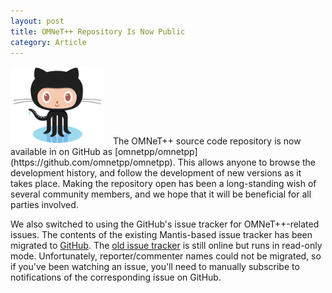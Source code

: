 ```yaml
---
layout: post
title: OMNeT++ Repository Is Now Public
category: Article
---
```


<img class="left" style="padding-right: 10px;" src="/images/stories/octocat.png" width="150px" />
The OMNeT++ source code repository is now available in on GitHub as 
[omnetpp/omnetpp](https://github.com/omnetpp/omnetpp). 
This allows anyone to browse the development history, and follow the 
development of new versions as it takes place.
Making the repository open has been a long-standing wish of several community members,
and we hope that it will be beneficial for all parties involved.

We also switched to using the GitHub's issue tracker for OMNeT++-related issues.
The contents of the existing Mantis-based issue tracker has been migrated 
to [GitHub](https://github.com/omnetpp/omnetpp/issues).
The [old issue tracker](https://dev.omnetpp.org/bugs) is still online but runs in read-only mode.
Unfortunately, reporter/commenter names could not be migrated, so if you've been watching
an issue, you'll need to manually subscribe to notifications of the corresponding issue on GitHub.

